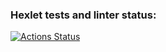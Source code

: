 ### Hexlet tests and linter status:
[![Actions Status](https://github.com/qusilon/java-project-61/actions/workflows/hexlet-check.yml/badge.svg)](https://github.com/qusilon/java-project-61/actions)
